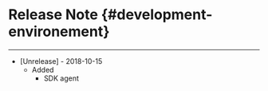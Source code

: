 # Release Note {#development-environement}

---
* \[Unrelease\] - 2018-10-15
    * Added
        * SDK agent
